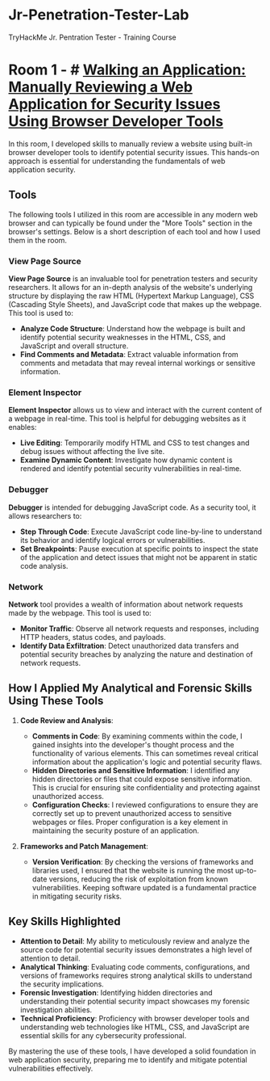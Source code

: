 # Jr-Penetration-Tester-Lab
TryHackMe Jr. Pentration Tester - Training Course

# Room 1 - # [Walking an Application: Manually Reviewing a Web Application for Security Issues Using Browser Developer Tools](https://tryhackme.com/r/room/walkinganapplication)

In this room, I developed skills to manually review a website using built-in browser developer tools to identify potential security issues. This hands-on approach is essential for understanding the fundamentals of web application security.

## Tools

The following tools I utilized in this room are accessible in any modern web browser and can typically be found under the "More Tools" section in the browser's settings. Below is a short description of each tool and how I used them in the room.

### **View Page Source**

**View Page Source** is an invaluable tool for penetration testers and security researchers. It allows for an in-depth analysis of the website's underlying structure by displaying the raw HTML (Hypertext Markup Language), CSS (Cascading Style Sheets), and JavaScript code that makes up the webpage. This tool is used to:
- **Analyze Code Structure**: Understand how the webpage is built and identify potential security weaknesses in the HTML, CSS, and JavaScript and overall structure.
- **Find Comments and Metadata**: Extract valuable information from comments and metadata that may reveal internal workings or sensitive information.

### **Element Inspector**

**Element Inspector** allows us to view and interact with the current content of a webpage in real-time. This tool is helpful for debugging websites as it enables:
- **Live Editing**: Temporarily modify HTML and CSS to test changes and debug issues without affecting the live site.
- **Examine Dynamic Content**: Investigate how dynamic content is rendered and identify potential security vulnerabilities in real-time.

### **Debugger**

**Debugger** is intended for debugging JavaScript code. As a security tool, it allows researchers to:
- **Step Through Code**: Execute JavaScript code line-by-line to understand its behavior and identify logical errors or vulnerabilities.
- **Set Breakpoints**: Pause execution at specific points to inspect the state of the application and detect issues that might not be apparent in static code analysis.

### **Network**

**Network** tool provides a wealth of information about network requests made by the webpage. This tool is used to:
- **Monitor Traffic**: Observe all network requests and responses, including HTTP headers, status codes, and payloads.
- **Identify Data Exfiltration**: Detect unauthorized data transfers and potential security breaches by analyzing the nature and destination of network requests.

## How I Applied My Analytical and Forensic Skills Using These Tools

1. **Code Review and Analysis**:
   - **Comments in Code**: By examining comments within the code, I gained insights into the developer's thought process and the functionality of various elements. This can sometimes reveal critical information about the application's logic and potential security flaws.
   - **Hidden Directories and Sensitive Information**: I identified any hidden directories or files that could expose sensitive information. This is crucial for ensuring site confidentiality and protecting against unauthorized access.
   - **Configuration Checks**: I reviewed configurations to ensure they are correctly set up to prevent unauthorized access to sensitive webpages or files. Proper configuration is a key element in maintaining the security posture of an application.

2. **Frameworks and Patch Management**:
   - **Version Verification**: By checking the versions of frameworks and libraries used, I ensured that the website is running the most up-to-date versions, reducing the risk of exploitation from known vulnerabilities. Keeping software updated is a fundamental practice in mitigating security risks.

## Key Skills Highlighted

- **Attention to Detail**: My ability to meticulously review and analyze the source code for potential security issues demonstrates a high level of attention to detail.
- **Analytical Thinking**: Evaluating code comments, configurations, and versions of frameworks requires strong analytical skills to understand the security implications.
- **Forensic Investigation**: Identifying hidden directories and understanding their potential security impact showcases my forensic investigation abilities.
- **Technical Proficiency**: Proficiency with browser developer tools and understanding web technologies like HTML, CSS, and JavaScript are essential skills for any cybersecurity professional.

By mastering the use of these tools, I have developed a solid foundation in web application security, preparing me to identify and mitigate potential vulnerabilities effectively.
